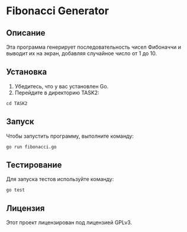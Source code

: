 # Fibonacci Generator

## Описание
Эта программа генерирует последовательность чисел Фибоначчи и выводит их на экран, добавляя случайное число от 1 до 10.

## Установка
1. Убедитесь, что у вас установлен Go.
2. Перейдите в директорию TASK2:
```shell
cd TASK2
```

## Запуск
Чтобы запустить программу, выполните команду:
```shell
go run fibonacci.go
```

## Тестирование
Для запуска тестов используйте команду:
```shell
go test
```

## Лицензия
Этот проект лицензирован под лицензией GPLv3.

